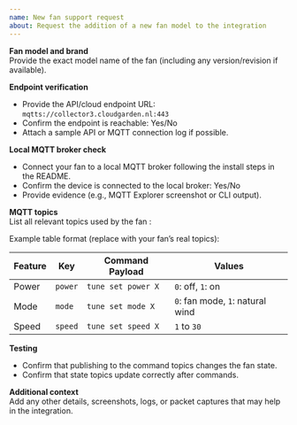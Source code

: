 ```yaml
---
name: New fan support request
about: Request the addition of a new fan model to the integration
---
```


**Fan model and brand**  
Provide the exact model name of the fan (including any version/revision if available).

**Endpoint verification**  
- Provide the API/cloud endpoint URL: `mqtts://collector3.cloudgarden.nl:443`  
- Confirm the endpoint is reachable: Yes/No  
- Attach a sample API or MQTT connection log if possible.

**Local MQTT broker check**  
- Connect your fan to a local MQTT broker following the install steps in the README.  
- Confirm the device is connected to the local broker: Yes/No  
- Provide evidence (e.g., MQTT Explorer screenshot or CLI output).

**MQTT topics**  
List all relevant topics used by the fan :

Example table format (replace with your fan’s real topics):

| Feature   | Key      | Command Payload       | Values                               |
|-----------|----------|-----------------------|--------------------------------------|
| Power     | `power`  | `tune set power X`    | `0`: off, `1`: on                    |
| Mode      | `mode`   | `tune set mode X`     | `0`: fan mode, `1`: natural wind     |
| Speed     | `speed`  | `tune set speed X`    | `1` to `30`                          |

**Testing**  
- Confirm that publishing to the command topics changes the fan state.  
- Confirm that state topics update correctly after commands.  

**Additional context**  
Add any other details, screenshots, logs, or packet captures that may help in the integration.
